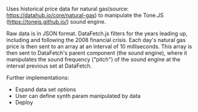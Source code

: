 Uses historical price data for natural gas(source: https://datahub.io/core/natural-gas) to manipulate the Tone.JS (https://tonejs.github.io/) sound engine.

Raw data is in JSON format. DataFetch.js filters for the years leading up, including and following the 2008 financial crisis. Each day's natural gas price is then sent to an array at an interval of 10 milliseconds. This array is then sent to DataFetch's parent component (the sound engine), where it manipulates the sound frequency ("pitch") of the sound engine at the interval previous set at DataFetch.

Further implementations:

- Expand data set options
- User can define synth param manipulated by data
- Deploy
